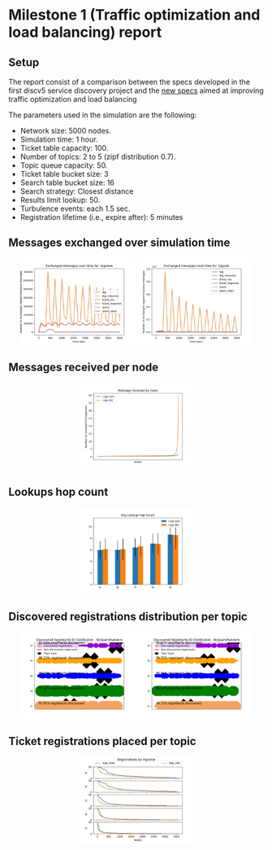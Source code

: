 # Milestone 1 (Traffic optimization and load balancing) report

## Setup
The report consist of a comparison between the specs developed in the first discv5 service discovery project
and the [new specs](../doc/specs.md) aimed at improving traffic optimization and load balancing


The parameters used in the simulation are the following:
* Network size: 5000 nodes.
* Simulation time: 1 hour.
* Ticket table capacity: 100.
* Number of topics: 2 to 5 (zipf distribution 0.7).
* Topic queue capacity: 50.
* Ticket table bucket size: 3
* Search table bucket size: 16
* Search strategy: Closest distance
* Results limit lookup: 50.
* Turbulence events: each 1.5 sec.
* Registration lifetime (i.e., expire after): 5 minutes

## Messages exchanged over simulation time

<p align="center">
  <img src="./imgs/message_quantity_logsnew.png" width="45%" />
  <img src="./imgs/message_quantity_logsold.png" width="45%" />
</p>
<!-- ![a](./img/Figure_1.png) | ![a](./img/Figure_3.png) -->


## Messages received per node

<p align="center">
  <img src="./imgs/messages_received2.png" width="45%" />
</p>

## Lookups hop count 

<p align="center">
  <img src="./imgs/lookup_hopcount.png" width="45%" />
</p>

## Discovered registrations distribution per topic

<p align="center">
  <img src="./imgs/registrant_distribution_logsnew.png" width="45%" />
  <img src="./imgs/registrant_distribution_logsold.png" width="45%" />
</p>

## Ticket registrations placed per topic

<p align="center">
  <img src="./imgs/registrations_registrar.png" width="45%" />
</p>

